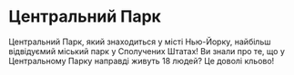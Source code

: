 # Центральний Парк

Центральний Парк, який знаходиться у місті Нью-Йорку, найбільш відвідуємий
міський парк у Сполучених Штатах! Ви знали про те, що у Центральному Парку
направді живуть 18 людей? Це доволі кльово!
